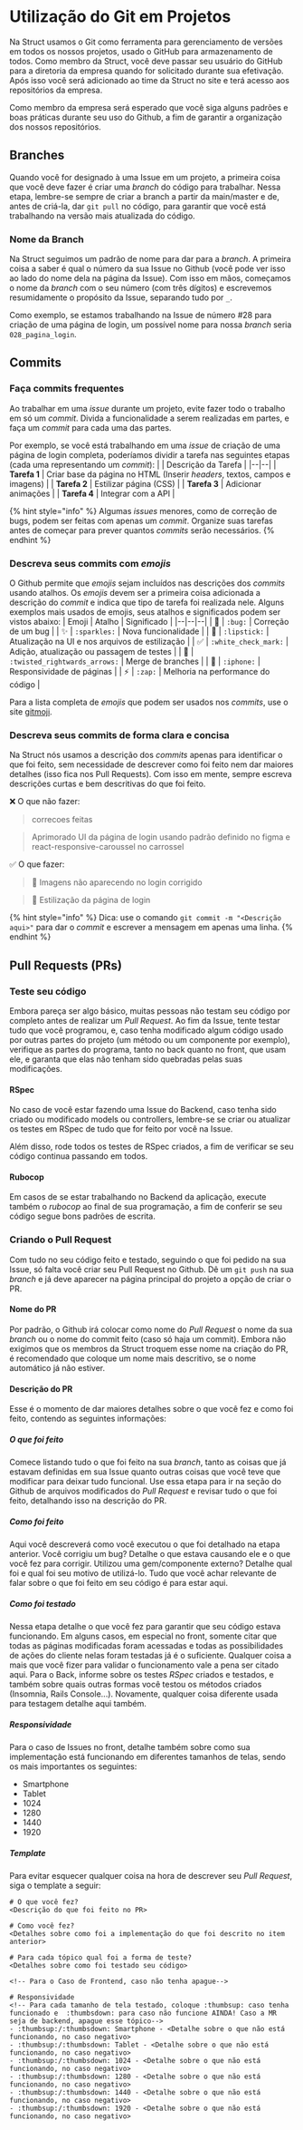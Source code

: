 # Utilização do Git em Projetos

Na Struct usamos o Git como ferramenta para gerenciamento de versões em todos os nossos projetos, usado o GitHub para armazenamento de todos.
Como membro da Struct, você deve passar seu usuário do GitHub para a diretoria da empresa quando for solicitado durante sua efetivação. Após isso você será adicionado ao time da Struct no site e terá acesso aos repositórios da empresa.

Como membro da empresa será esperado que você siga alguns padrões e boas práticas durante seu uso do Github, a fim de garantir a organização dos nossos repositórios.

## Branches
Quando você for designado à uma Issue em um projeto, a primeira coisa que você deve fazer é criar uma *branch* do código para trabalhar. Nessa etapa, lembre-se sempre de criar a branch a partir da main/master e de, antes de criá-la, dar `git pull` no código, para garantir que você está trabalhando na versão mais atualizada do código.

### Nome da Branch
Na Struct seguimos um padrão de nome para dar para a *branch*. A primeira coisa a saber é qual o número da sua Issue no Github (você pode ver isso ao lado do nome dela na página da Issue). 
Com isso em mãos, começamos o nome da *branch* com o seu número (com três dígitos) e escrevemos resumidamente o propósito da Issue, separando tudo por `_`.

Como exemplo, se estamos trabalhando na Issue de número #28 para criação de uma página de login, um possível nome para nossa *branch* seria `028_pagina_login`. 

## Commits
### Faça commits frequentes
Ao trabalhar em uma *issue* durante um projeto, evite fazer todo o trabalho em só um *commit*. Divida a funcionalidade a serem realizadas em partes, e faça um *commit* para cada uma das partes.

Por exemplo, se você está trabalhando em uma *issue* de criação de uma página de login completa, poderíamos dividir a tarefa nas seguintes etapas (cada uma representando um *commit*):
|  | Descrição da Tarefa |
|--|--|
| **Tarefa 1** | Criar base da página no HTML (Inserir *headers*, textos, campos e imagens) |
| **Tarefa 2** | Estilizar página (CSS) |
| **Tarefa 3** | Adicionar animações |
| **Tarefa 4** | Integrar com a API |

{% hint style="info" %}
Algumas *issues* menores, como de correção de bugs, podem ser feitas com apenas um *commit*. Organize suas tarefas antes de começar para prever quantos *commits* serão necessários.
{% endhint %}

### Descreva seus commits com *emojis*
O Github permite que *emojis* sejam incluídos nas descrições dos *commits* usando atalhos. Os *emojis* devem ser a primeira coisa adicionada a descrição do *commit* e indica que tipo de tarefa foi realizada nele. Alguns exemplos mais usados de emojis, seus atalhos e significados podem ser vistos abaixo:
| Emoji | Atalho | Significado |
|--|--|--|
| 🐛 | `:bug:` | Correção de um bug |
| ✨ | `:sparkles:` | Nova funcionalidade |
| 💄 | `:lipstick:` | Atualização na UI e nos arquivos de estilização |
| ✅ | `:white_check_mark:` | Adição, atualização ou passagem de testes |
| 🔀 | `:twisted_rightwards_arrows:` | Merge de branches |
| 📱 | `:iphone:` | Responsividade de páginas |
| ⚡ | `:zap:` | Melhoria na performance do código |

Para a lista completa de *emojis* que podem ser usados nos *commits*, use o site [gitmoji](https://gitmoji.dev/).

### Descreva seus commits de forma clara e concisa
Na Struct nós usamos a descrição dos *commits* apenas para identificar o que foi feito, sem necessidade de descrever como foi feito nem dar maiores detalhes (isso fica nos Pull Requests). 
Com isso em mente, sempre escreva descrições curtas e bem descritivas do que foi feito.

❌ O que não fazer:  
> correcoes feitas

> Aprimorado UI da página de login usando padrão definido no figma e react-responsive-caroussel no carrossel

✅ O que fazer: 
> 🐛 Imagens não aparecendo no login corrigido

> 💄 Estilização da página de login

{% hint style="info" %}
Dica: use o comando `git commit -m "<Descrição aqui>"` para dar o *commit* e escrever a mensagem em apenas uma linha. 
{% endhint %}

## Pull Requests (PRs)
### Teste seu código
Embora pareça ser algo básico, muitas pessoas não testam seu código por completo antes de realizar um *Pull Request*. Ao fim da Issue, tente testar tudo que você programou, e, caso tenha modificado algum código usado por outras partes do projeto (um método ou um componente por exemplo), verifique as partes do programa, tanto no back quanto no front, que usam ele, e garanta que elas não tenham sido quebradas pelas suas modificações.

#### RSpec
No caso de você estar fazendo uma Issue do Backend, caso tenha sido criado ou modificado models ou controllers, lembre-se se criar ou atualizar os testes em RSpec de tudo que for feito por você na Issue.

Além disso, rode todos os testes de RSpec criados, a fim de verificar se seu código continua passando em todos.

#### Rubocop
Em casos de se estar trabalhando no Backend da aplicação, execute também o *rubocop* ao final de sua programação, a fim de conferir se seu código segue bons padrões de escrita. 

### Criando o Pull Request 
Com tudo no seu código feito e testado, seguindo o que foi pedido na sua Issue, só falta você criar seu Pull Request no Github.  Dê um `git push` na sua *branch* e já deve aparecer na página principal do projeto a opção de criar o PR.

#### Nome do PR 
Por padrão, o Github irá colocar como nome do *Pull Request* o nome da sua *branch* ou o nome do commit feito (caso só haja um commit).
Embora não exigimos que os membros da Struct troquem esse nome na criação do PR, é recomendado que coloque um nome mais descritivo, se o nome automático já não estiver.

#### Descrição do PR
Esse é o momento de dar maiores detalhes sobre o que você fez e como foi feito, contendo as seguintes informações:

##### O que foi feito
Comece listando tudo o que foi feito na sua *branch*, tanto as coisas que já estavam definidas em sua Issue quanto outras coisas que você teve que modificar para deixar tudo funcional.
Use essa etapa para ir na seção do Github de arquivos modificados do *Pull Request* e revisar tudo o que foi feito, detalhando isso na descrição do PR.

##### Como foi feito
Aqui você descreverá como você executou o que foi detalhado na etapa anterior. Você corrigiu um bug? Detalhe o que estava causando ele e o que você fez para corrigir. Utilizou uma gem/componente externo? Detalhe qual foi e qual foi seu motivo de utilizá-lo. Tudo que você achar relevante de falar sobre o que foi feito em seu código é para estar aqui.

##### Como foi testado
Nessa etapa detalhe o que você fez para garantir que seu código estava funcionando. Em alguns casos, em especial no front, somente citar que todas as páginas modificadas foram acessadas e todas as possibilidades de ações do cliente nelas foram testadas já é o suficiente. Qualquer coisa a mais que você fizer para validar o funcionamento vale a pena ser citado aqui.
Para o Back, informe sobre os testes *RSpec* criados e testados, e também sobre quais outras formas você testou os métodos criados (Insomnia, Rails Console...). Novamente, qualquer coisa diferente usada para testagem detalhe aqui também.

##### Responsividade
Para o caso de Issues no front, detalhe também sobre como sua implementação está funcionando em diferentes tamanhos de telas, sendo os mais importantes os seguintes:

- Smartphone
- Tablet
- 1024
- 1280
- 1440
- 1920

##### Template
Para evitar esquecer qualquer coisa na hora de descrever seu *Pull Request*, siga o template a seguir:

```
# O que você fez?
<Descrição do que foi feito no PR>

# Como você fez?
<Detalhes sobre como foi a implementação do que foi descrito no item anterior>		

# Para cada tópico qual foi a forma de teste?
<Detalhes sobre como foi testado seu código>

<!-- Para o Caso de Frontend, caso não tenha apague-->

# Responsividade
<!-- Para cada tamanho de tela testado, coloque :thumbsup: caso tenha funcionado e  :thumbsdown: para caso não funcione AINDA! Caso a MR seja de backend, apague esse tópico-->
- :thumbsup:/:thumbsdown: Smartphone - <Detalhe sobre o que não está funcionando, no caso negativo>
- :thumbsup:/:thumbsdown: Tablet - <Detalhe sobre o que não está funcionando, no caso negativo>
- :thumbsup:/:thumbsdown: 1024 - <Detalhe sobre o que não está funcionando, no caso negativo>
- :thumbsup:/:thumbsdown: 1280 - <Detalhe sobre o que não está funcionando, no caso negativo>
- :thumbsup:/:thumbsdown: 1440 - <Detalhe sobre o que não está funcionando, no caso negativo>
- :thumbsup:/:thumbsdown: 1920 - <Detalhe sobre o que não está funcionando, no caso negativo>
```
